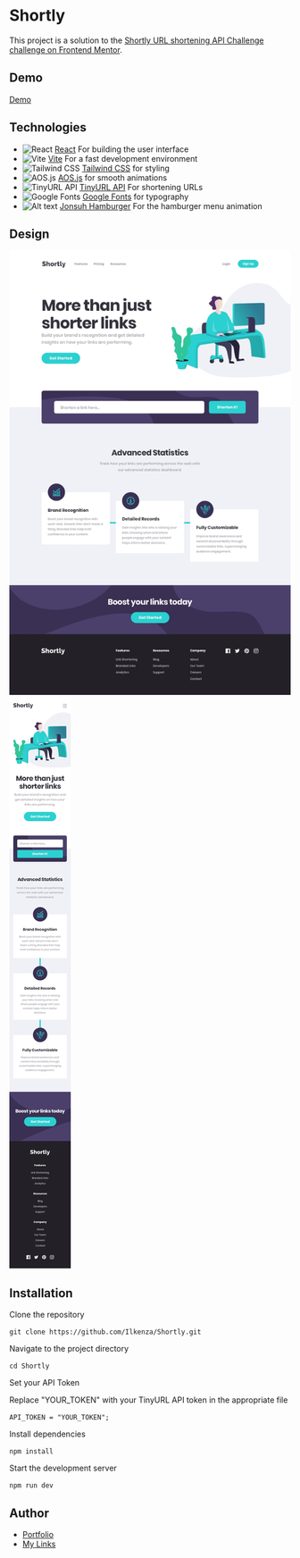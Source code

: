 # **Shortly**

This project is a solution to the [Shortly URL shortening API Challenge challenge on Frontend Mentor](https://www.frontendmentor.io/challenges/url-shortening-api-landing-page-2ce3ob-G).

## Demo

[Demo](https://shortlyshorteningapi.netlify.app/)

## Technologies

- ![React](https://cdn.simpleicons.org/react/61DAFB?size=20 "react") [React](https://react.dev/) For building the user interface
- ![Vite](https://cdn.simpleicons.org/vite/646CFF?size=20) [Vite](https://vitejs.dev/) For a fast development environment
- ![Tailwind CSS](https://cdn.simpleicons.org/tailwindcss/06B6D4?size=20) [Tailwind CSS](https://tailwindcss.com/) for styling
- ![AOS.js](https://cdn.simpleicons.org/javascript/FFD700?size=20) [AOS.js](https://michalsnik.github.io/aos/) for smooth animations
- ![TinyURL API](https://cdn.simpleicons.org/imgur/0077B5?size=20) [TinyURL API](https://tinyurl.com/) For shortening URLs
- ![Google Fonts](https://cdn.simpleicons.org/google/4285F4?size=20) [Google Fonts](https://fonts.google.com/) for typography
- <img src="https://jonsuh.com/hamburgers/favicon.ico" style="height:20px;" alt="Alt text" title="Optional title"> [Jonsuh Hamburger](https://jonsuh.com/hamburgers/) For the hamburger menu animation

## Design

<img src="./public/design/desktop-design.jpg">
<img src="./public/design/mobile-design.jpg">

## Installation

Clone the repository

```shell
git clone https://github.com/Ilkenza/Shortly.git
```

Navigate to the project directory

```shell
cd Shortly
```

Set your API Token

Replace "YOUR_TOKEN" with your TinyURL API token in the appropriate file

```shell
API_TOKEN = "YOUR_TOKEN";
```

Install dependencies

```shell
npm install
```

Start the development server

```shell
npm run dev
```

## Author

- [Portfolio](https://ilijakorodic.netlify.app/)
- [My Links](https://linktr.ee/ilkenza)
